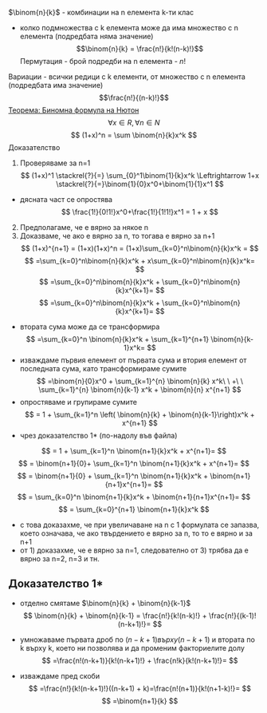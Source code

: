 
$\binom{n}{k}$ - комбинации на n елемента k-ти клас
- колко подмножества с k елемента може да има множество с n елемента (подредбата няма значение)
 $$\binom{n}{k} = \frac{n!}{k!(n-k)!}$$
Пермутация - брой подредби на n елемента - $n!$

Вариации - всички редици с k елементи, от множество с n елемента (подредбата има значение)
$$\frac{n!}{(n-k)!}$$
[Теорема: Биномна формула на Нютон](https://en.wikipedia.org/wiki/Binomial_theorem)  
 $$
 \forall x \in R, \forall n \in N
$$$$
(1+x)^n = \sum \binom{n}{k}x^k
$$
Доказателство
1) Проверяваме за n=1
$$
(1+x)^1 \stackrel{?}{=} \sum_{0}^1\binom{1}{k}x^k
\Leftrightarrow
1+x \stackrel{?}{=}\binom{1}{0}x^0+\binom{1}{1}x^1
$$
 - дясната част се опростява 
 $$
 \frac{1!}{0!1!}x^0+\frac{1!}{1!1!}x^1 = 1 + x
 $$
 2) Предполагаме, че е вярно за  някое n
 3) Доказваме, че ако е вярно за n, то тогава е вярно за n+1
 $$
 (1+x)^{n+1} = (1+x)(1+x)^n = (1+x)\sum_{k=0}^n\binom{n}{k}x^k =
 $$
$$
 =\sum_{k=0}^n\binom{n}{k}x^k + x\sum_{k=0}^n\binom{n}{k}x^k=
$$
$$
 =\sum_{k=0}^n\binom{n}{k}x^k + \sum_{k=0}^n\binom{n}{k}x^{k+1}=
$$
$$
 =\sum_{k=0}^n\binom{n}{k}x^k + \sum_{k=0}^n\binom{n}{k}x^{k+1}=
$$
- втората сума може да се трансформира
$$
=\sum_{k=0}^n \binom{n}{k}x^k + \sum_{k=1}^{n+1} \binom{n}{k-1}x^k=
$$
- изваждаме първия елемент от първата сума и втория елемент от последната сума, като трансформираме сумите
$$
 =\binom{n}{0}x^0 + \sum_{k=1}^{n} \binom{n}{k} x^k\ \ +\ \ \sum_{k=1}^{n} \binom{n}{k-1} x^k + \binom{n}{n} x^{n+1}
$$
- опростяваме и групираме сумите
$$
 = 1 + \sum_{k=1}^n \left(  \binom{n}{k} + \binom{n}{k-1}\right)x^k + x^{n+1}
$$
- чрез доказателство 1* (по-надолу във файла)

$$
 = 1 + \sum_{k=1}^n \binom{n+1}{k}x^k + x^{n+1}=
$$
$$
 = \binom{n+1}{0}+ \sum_{k=1}^n \binom{n+1}{k}x^k + x^{n+1}=
$$
$$
 = \binom{n+1}{0} + \sum_{k=1}^n \binom{n+1}{k}x^k + \binom{n+1}{n+1}x^{n+1}=
$$
$$
 = \sum_{k=0}^n \binom{n+1}{k}x^k + \binom{n+1}{n+1}x^{n+1}=
$$
$$
 = \sum_{k=0}^{n+1} \binom{n+1}{k}x^k
$$
- с това доказахме, че при увеличаване на n с 1 формулата се запазва, което означава, че ако твърдението е вярно за n, то то е вярно и за n+1
- от 1) доказахме, че е вярно за n=1, следователно от 3) трябва да е вярно за n=2, n=3 и тн.
## Доказателство 1*
- отделно смятаме $\binom{n}{k} + \binom{n}{k-1}$
$$
\binom{n}{k} + \binom{n}{k-1} = \frac{n!}{k!(n-k)!} + \frac{n!}{(k-1)!(n-k+1)!}=
$$

- умножаваме първата дроб по $(n-k+1) върху (n-k+1)$ и втората по k върху k, което ни позволява и да променим факториелите долу
$$
=\frac{n!(n-k+1)}{k!(n-k+1)!} + \frac{n!k}{k!(n-k+1)!}=
$$
- изваждаме пред скоби
$$
=\frac{n!}{k!(n-k+1)!}((n-k+1) + k)=\frac{n!(n+1)}{k!(n+1-k)!}=
$$
$$
=\binom{n+1}{k}
$$